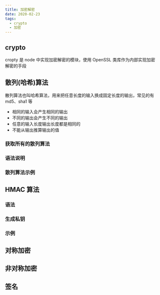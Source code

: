 ```yaml
---
title: 加密解密
date: 2020-02-23
tags:
  - crypto
  - 加密
---
```


## crypto

cropty 是 node 中实现加密解密的模块，使用 OpenSSL 类库作为内部实现加密解密的手段

## 散列(哈希)算法

散列算法也叫哈希算法，用来把任意长度的输入换成固定长度的输出，常见的有 md5、sha1 等

- 相同的输入会产生相同的输出
- 不同的输出会产生不同的输出
- 任意的输入长度输出长度都是相同的
- 不能从输出推算输出的值

### 获取所有的散列算法

### 语法说明

### 散列算法示例

## HMAC 算法

### 语法

### 生成私钥

### 示例

## 对称加密

## 非对称加密

## 签名
